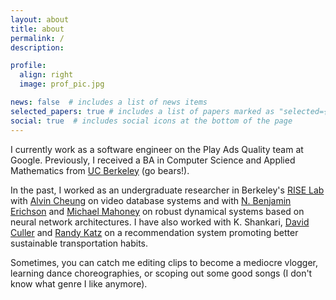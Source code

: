 ```yaml
---
layout: about
title: about
permalink: /
description:

profile:
  align: right
  image: prof_pic.jpg

news: false  # includes a list of news items
selected_papers: true # includes a list of papers marked as "selected={true}"
social: true  # includes social icons at the bottom of the page
---
```


I currently work as a software engineer on the Play Ads Quality team at Google. Previously, I received a BA in Computer Science and Applied Mathematics from [UC Berkeley](https://www.berkeley.edu/) (go bears!). 

In the past, I worked as an undergraduate researcher in Berkeley's [RISE Lab](https://rise.cs.berkeley.edu/) with [Alvin Cheung](https://people.eecs.berkeley.edu/~akcheung/) on video database systems and with [N. Benjamin Erichson](https://www.benerichson.com/) and [Michael Mahoney](https://www.stat.berkeley.edu/~mmahoney/) on robust dynamical systems based on neural network architectures. I have also worked with K. Shankari, [David Culler](https://people.eecs.berkeley.edu/~culler/) and [Randy Katz](https://vcresearch.berkeley.edu/faculty/randy-h-katz) on a recommendation system promoting better sustainable transportation habits. 

Sometimes, you can catch me editing clips to become a mediocre vlogger, learning dance choreographies, or scoping out some good songs (I don't know what genre I like anymore). 